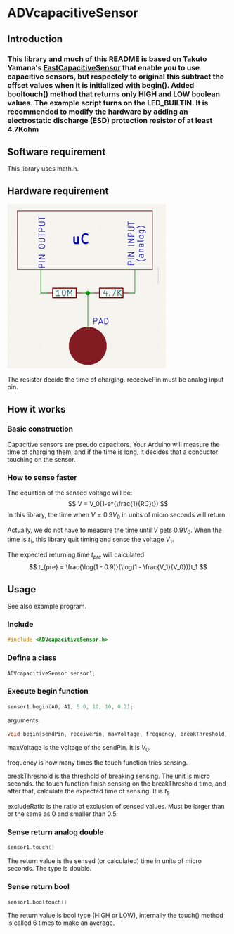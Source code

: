 # ADVcapacitiveSensor

## Introduction

### This library and much of this README is based on Takuto Yamana's [FastCapacitiveSensor](https://github.com/Nyanyan/FastCapacitiveSensor) that enable you to use capacitive sensors, but respectely to original this subtract the offset values ​​when it is initialized with begin(). Added booltouch() method that returns only HIGH and LOW boolean values. The example script turns on the LED_BUILTIN. It is recommended to modify the hardware by adding an electrostatic discharge (ESD) protection resistor of at least 4.7Kohm

## Software requirement

This library uses math.h.

## Hardware requirement

![](img/hardwarerequirement.PNG)

The resistor decide the time of charging. receeivePin must be analog input pin.

## How it works

### Basic construction

Capacitive sensors are pseudo capacitors. Your Arduino will measure the time of charging them, and if the time is long, it decides that a conductor touching on the sensor.

### How to sense faster

The equation of the sensed voltage will be:
$$
V = V_0(1-e^{\frac{1}{RC}t})
$$
In this library, the time when $V=0.9V_0$ in units of micro seconds will return.

Actually, we do not have to measure the time until $V$ gets $0.9V_0$. When the time is $t_1$, this library quit timing and sense the voltage $V_1$.

The expected returning time $t_{pre}$ will calculated:
$$
t_{pre} = \frac{\log(1 - 0.9)}{\log(1 - \frac{V_1}{V_0})}t_1
$$

## Usage

See also example program.

### Include

```c++
#include <ADVcapacitiveSensor.h>
```

### Define a class

```c++
ADVcapacitiveSensor sensor1;
```

### Execute begin function

```c++
sensor1.begin(A0, A1, 5.0, 10, 10, 0.2);
```

arguments:

```c++
void begin(sendPin, receivePin, maxVoltage, frequency, breakThreshold, excludeRatio);
```

maxVoltage is the voltage of the sendPin. It is $V_0$.

frequency is how many times the touch function tries sensing.

breakThreshold is the threshold of breaking sensing. The unit is micro seconds. the touch function finish sensing on the breakThreshold time, and after that, calculate the expected time of sensing. It is $t_1$.

excludeRatio is the ratio of exclusion of sensed values. Must be larger than or the same as 0 and smaller than 0.5.

### Sense return analog double

```c++
sensor1.touch()
```

The return value is the sensed (or calculated) time in units of micro seconds. The type is double.

### Sense return bool

```c++
sensor1.booltouch()
```

The return value is bool type (HIGH or LOW), internally the touch() method is called 6 times to make an average.